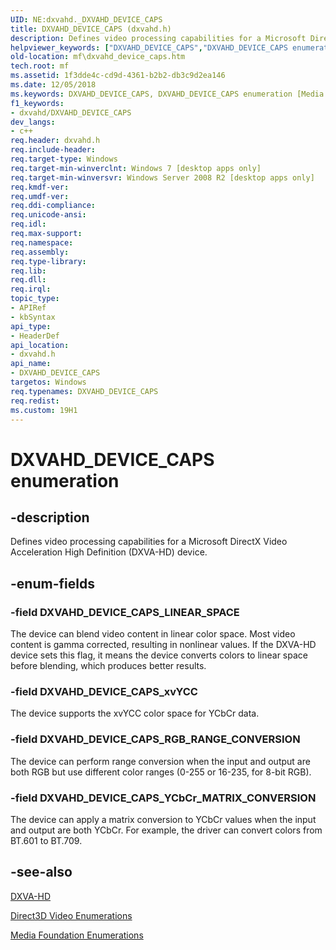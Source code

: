 ```yaml
---
UID: NE:dxvahd._DXVAHD_DEVICE_CAPS
title: DXVAHD_DEVICE_CAPS (dxvahd.h)
description: Defines video processing capabilities for a Microsoft DirectX Video Acceleration High Definition (DXVA-HD) device.
helpviewer_keywords: ["DXVAHD_DEVICE_CAPS","DXVAHD_DEVICE_CAPS enumeration [Media Foundation]","DXVAHD_DEVICE_CAPS_LINEAR_SPACE","DXVAHD_DEVICE_CAPS_RGB_RANGE_CONVERSION","DXVAHD_DEVICE_CAPS_YCbCr_MATRIX_CONVERSION","DXVAHD_DEVICE_CAPS_xvYCC","dxvahd/DXVAHD_DEVICE_CAPS","dxvahd/DXVAHD_DEVICE_CAPS_LINEAR_SPACE","dxvahd/DXVAHD_DEVICE_CAPS_RGB_RANGE_CONVERSION","dxvahd/DXVAHD_DEVICE_CAPS_YCbCr_MATRIX_CONVERSION","dxvahd/DXVAHD_DEVICE_CAPS_xvYCC","mf.dxvahd_device_caps"]
old-location: mf\dxvahd_device_caps.htm
tech.root: mf
ms.assetid: 1f3dde4c-cd9d-4361-b2b2-db3c9d2ea146
ms.date: 12/05/2018
ms.keywords: DXVAHD_DEVICE_CAPS, DXVAHD_DEVICE_CAPS enumeration [Media Foundation], DXVAHD_DEVICE_CAPS_LINEAR_SPACE, DXVAHD_DEVICE_CAPS_RGB_RANGE_CONVERSION, DXVAHD_DEVICE_CAPS_YCbCr_MATRIX_CONVERSION, DXVAHD_DEVICE_CAPS_xvYCC, dxvahd/DXVAHD_DEVICE_CAPS, dxvahd/DXVAHD_DEVICE_CAPS_LINEAR_SPACE, dxvahd/DXVAHD_DEVICE_CAPS_RGB_RANGE_CONVERSION, dxvahd/DXVAHD_DEVICE_CAPS_YCbCr_MATRIX_CONVERSION, dxvahd/DXVAHD_DEVICE_CAPS_xvYCC, mf.dxvahd_device_caps
f1_keywords:
- dxvahd/DXVAHD_DEVICE_CAPS
dev_langs:
- c++
req.header: dxvahd.h
req.include-header: 
req.target-type: Windows
req.target-min-winverclnt: Windows 7 [desktop apps only]
req.target-min-winversvr: Windows Server 2008 R2 [desktop apps only]
req.kmdf-ver: 
req.umdf-ver: 
req.ddi-compliance: 
req.unicode-ansi: 
req.idl: 
req.max-support: 
req.namespace: 
req.assembly: 
req.type-library: 
req.lib: 
req.dll: 
req.irql: 
topic_type:
- APIRef
- kbSyntax
api_type:
- HeaderDef
api_location:
- dxvahd.h
api_name:
- DXVAHD_DEVICE_CAPS
targetos: Windows
req.typenames: DXVAHD_DEVICE_CAPS
req.redist: 
ms.custom: 19H1
---
```


# DXVAHD_DEVICE_CAPS enumeration


## -description


Defines video processing capabilities for a Microsoft DirectX Video Acceleration High Definition (DXVA-HD) device.


## -enum-fields




### -field DXVAHD_DEVICE_CAPS_LINEAR_SPACE

The device can blend video content in linear color space. Most video content is gamma corrected, resulting in nonlinear values. If the DXVA-HD device sets this flag, it means the device converts colors to linear space before blending, which produces better results.



### -field DXVAHD_DEVICE_CAPS_xvYCC

The device supports the xvYCC color space for YCbCr data.


### -field DXVAHD_DEVICE_CAPS_RGB_RANGE_CONVERSION

The device can perform range conversion when the input and output are both RGB but use different color ranges (0-255 or 16-235, for 8-bit RGB).


### -field DXVAHD_DEVICE_CAPS_YCbCr_MATRIX_CONVERSION

The device can apply a matrix conversion to YCbCr values when the input and output are both YCbCr. For example, the driver can convert colors from BT.601 to BT.709.


## -see-also




<a href="https://docs.microsoft.com/windows/desktop/medfound/dxva-hd">DXVA-HD</a>



<a href="https://docs.microsoft.com/windows/desktop/medfound/direct3d-video-enumerations">Direct3D Video Enumerations</a>



<a href="https://docs.microsoft.com/windows/desktop/medfound/media-foundation-enumerations">Media Foundation Enumerations</a>
 

 

